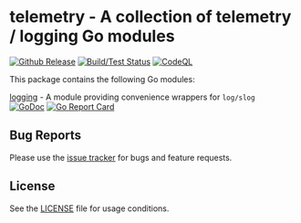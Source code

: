telemetry - A collection of telemetry / logging Go modules
===========
[![Github Release](https://img.shields.io/github/release/els0r/telemetry.svg)](https://github.com/els0r/telemetry/releases)
[![Build/Test Status](https://github.com/els0r/telemetry/workflows/Go/badge.svg)](https://github.com/els0r/telemetry/actions?query=workflow%3AGo)
[![CodeQL](https://github.com/els0r/telemetry/actions/workflows/codeql-analysis.yml/badge.svg)](https://github.com/els0r/telemetry/actions/workflows/codeql-analysis.yml)

This package contains the following Go modules:

[logging](https://github.com/els0r/telemetry/logging) - A module providing convenience wrappers for `log/slog`\
[![GoDoc](https://godoc.org/github.com/fels0r/telemetry/logging?status.svg)](https://godoc.org/github.com/els0r/telemetry/logging/)
[![Go Report Card](https://goreportcard.com/badge/github.com/els0r/telemetry/logging)](https://goreportcard.com/report/github.com/els0r/telemetry/logging)

Bug Reports
-----------
Please use the [issue tracker](https://github.com/els0r/telemetry/issues) for bugs and feature requests.

License
-----------
See the [LICENSE](./LICENSE) file for usage conditions.
